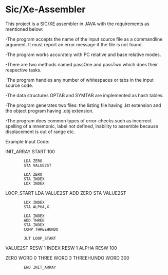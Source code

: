 # Sic/Xe-Assembler
This project is a SIC/XE assembler in JAVA
with the requirements as mentioned below:

-The program accepts the name of the input source file as a commandline
argument. It must report an error message if the file is not found.

-The program works accurately with PC relative and base relative modes.

-There are two methods named passOne and passTwo which does their
respective tasks.

-The program handles any number of whitespaces or tabs in
the input source code.

-The data structures OPTAB and SYMTAB are implemented as hash
tables.

-The program generates two files: the listing file having .lst extension
and the object program having .obj extension.

-The program does common types of error-checks such as incorrect
spelling of a mnemonic, label not defined, inability to assemble because
displacement is out of range etc.

Example Input Code:

INIT_ARRAY		START 100

			LDA ZERO
			STA VALUE2ST
			
			LDA ZERO
			STA INDEX
			LDX INDEX

LOOP_START		LDA VALUE2ST
			ADD ZERO
			STA VALUE2ST

			LDX INDEX
			STA ALPHA,X

			LDA INDEX
			ADD THREE
			STA INDEX
			COMP THREEHUNDO

			JLT LOOP_START

VALUE2ST			RESW 1
INDEX			RESW 1
ALPHA			RESW 100

ZERO			WORD 0
THREE			WORD 3
THREEHUNDO		WORD 300

			END INIT_ARRAY
